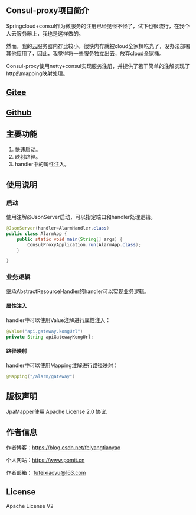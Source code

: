 ## Consul-proxy项目简介

Springcloud+consul作为微服务的注册已经见怪不怪了，试下也很流行，在我个人云服务器上，我也是这样做的。

然而，我的云服务器内存比较小，很快内存就被cloud全家桶吃光了，没办法部署其他应用了，因此，我觉得将一些服务独立出去，放弃cloud全家桶。

Consul-proxy使用netty+consul实现服务注册，并提供了若干简单的注解实现了http的mapping映射处理。

## [Gitee](https://gitee.com/ffch/consul-proxy)
## [Github](https://github.com/ffch/consul-proxy)


## 主要功能

 1. 快速启动。
 2. 映射路径。
 3. handler中的属性注入。
 

## 使用说明

### 启动

使用注解@JsonServer启动，可以指定端口和handler处理逻辑。

```java
@JsonServer(handler=AlarmHandler.class)
public class AlarmApp {
	public static void main(String[] args) {
		ConsulProxyApplication.run(AlarmApp.class);
	}

}
```

### 业务逻辑

继承AbstractResourceHandler的handler可以实现业务逻辑。

#### 属性注入

handler中可以使用Value注解进行属性注入：

```java
@Value("api.gateway.kongUrl")
private String apiGatewayKongUrl;
```

#### 路径映射

handler中可以使用Mapping注解进行路径映射：

```java
@Mapping("/alarm/gateway")
```


## 版权声明
JpaMapper使用 Apache License 2.0 协议.

## 作者信息
      
   作者博客：https://blog.csdn.net/feiyangtianyao
  
  个人网站：https://www.pomit.cn
 
   作者邮箱： fufeixiaoyu@163.com

## License
Apache License V2

